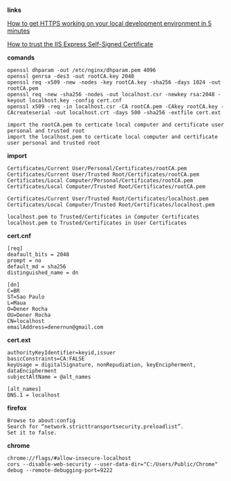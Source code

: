 **links**

[How to get HTTPS working on your local development environment in 5 minutes](https://www.freecodecamp.org/news/how-to-get-https-working-on-your-local-development-environment-in-5-minutes-7af615770eec/)

[How to trust the IIS Express Self-Signed Certificate](https://blogs.msdn.microsoft.com/robert_mcmurray/2013/11/15/how-to-trust-the-iis-express-self-signed-certificate/)

**comands**
```terminal
openssl dhparam -out /etc/nginx/dhparam.pem 4096
openssl genrsa -des3 -out rootCA.key 2048
openssl req -x509 -new -nodes -key rootCA.key -sha256 -days 1024 -out rootCA.pem
openssl req -new -sha256 -nodes -out localhost.csr -newkey rsa:2048 -keyout localhost.key -config cert.cnf
openssl x509 -req -in localhost.csr -CA rootCA.pem -CAkey rootCA.key -CAcreateserial -out localhost.crt -days 500 -sha256 -extfile cert.ext

import the rootCA.pem to certicate local computer and certificate user personal and trusted root
import the localhost.pem to certicate local computer and certificate user personal and trusted root
```

**import**
```terminal
Certificates/Current User/Personal/Certificates/rootCA.pem
Certificates/Current User/Trusted Root/Certificates/rootCA.pem
Certificates/Local Computer/Personal/Certificates/rootCA.pem
Certificates/Local Computer/Trusted Root/Certificates/rootCA.pem

Certificates/Current User/Trusted Root/Certificates/localhost.pem
Certificates/Local Computer/Trusted Root/Certificates/localhost.pem

localhost.pem to Trusted/Certificates in Computer Certificates
localhost.pem to Trusted/Certificates in User Certificates
```


**cert.cnf**
```terminal
[req]
deafault_bits = 2048
prompt = no
default_md = sha256
distinguished_name = dn

[dn]
C=BR
ST=Sao Paulo
L=Maua
O=Dener Rocha
OU=Dener Rocha
CN=localhost
emailAddress=denernun@gmail.com
```


**cert.ext**
```terminal
authorityKeyIdentifier=keyid,issuer
basicConstraints=CA:FALSE
keyUsage = digitalSignature, nonRepudiation, keyEncipherment, dataEncipherment
subjectAltName = @alt_names

[alt_names]
DNS.1 = localhost
```

**firefox**
```
Browse to about:config
Search for “network.stricttransportsecurity.preloadlist”.
Set it to false.
```

**chrome**
```
chrome://flags/#allow-insecure-localhost
cors --disable-web-security --user-data-dir="C:/Users/Public/Chrome"
debug --remote-debugging-port=9222
```

